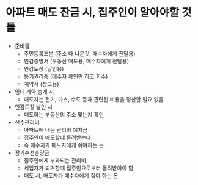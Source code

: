 # 아파트 매도 잔금 시, 집주인이 알아야할 것들


- 준비물
  - 주민등록초본 (주소 다 나온것, 매수자에게 전달용)
  - 인감증명서 (부동산 매도용, 매수자에게 전달용)
  - 인감도장 (날인용)
  - 등기권리증 (매수자 확인만 하고 회수)
  - 계약서 (참고용)
- 임대 계약 승계 시
  - 매도자는 전기, 가스, 수도 등과 관련된 비용을 정산할 필요 없음
- 인감도장 날인 시
  - 매도하는 부동산의 주소 맞는지 확인
- 선수관리비
  - 아파트에 내는 관리비 예치금
  - 집주인이 매도할때 돌려받는다.
  - 즉 매수자가 매도자에게 줘야하는 돈
- 장기수선충당금
  - 집주인에게 부과되는 관리비
  - 세입자가 퇴거할때 집주인으로부터 돌려받아야 함
  - 매도 시, 매도자가 매수자에게 줘야 하는 돈
